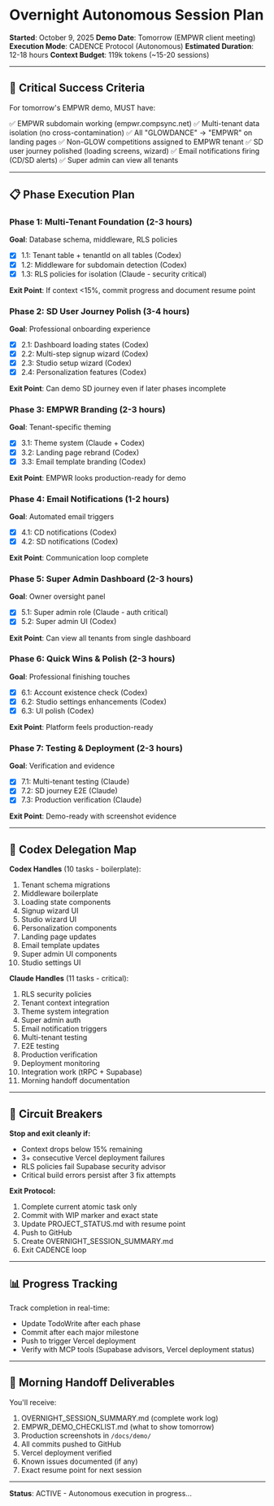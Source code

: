 # Overnight Autonomous Session Plan

**Started**: October 9, 2025
**Demo Date**: Tomorrow (EMPWR client meeting)
**Execution Mode**: CADENCE Protocol (Autonomous)
**Estimated Duration**: 12-18 hours
**Context Budget**: 119k tokens (~15-20 sessions)

---

## 🎯 Critical Success Criteria

For tomorrow's EMPWR demo, MUST have:

✅ EMPWR subdomain working (empwr.compsync.net)
✅ Multi-tenant data isolation (no cross-contamination)
✅ All "GLOWDANCE" → "EMPWR" on landing pages
✅ Non-GLOW competitions assigned to EMPWR tenant
✅ SD user journey polished (loading screens, wizard)
✅ Email notifications firing (CD/SD alerts)
✅ Super admin can view all tenants

---

## 📋 Phase Execution Plan

### Phase 1: Multi-Tenant Foundation (2-3 hours)
**Goal**: Database schema, middleware, RLS policies

- [x] 1.1: Tenant table + tenantId on all tables (Codex)
- [x] 1.2: Middleware for subdomain detection (Codex)
- [x] 1.3: RLS policies for isolation (Claude - security critical)

**Exit Point**: If context <15%, commit progress and document resume point

### Phase 2: SD User Journey Polish (3-4 hours)
**Goal**: Professional onboarding experience

- [x] 2.1: Dashboard loading states (Codex)
- [x] 2.2: Multi-step signup wizard (Codex)
- [x] 2.3: Studio setup wizard (Codex)
- [x] 2.4: Personalization features (Codex)

**Exit Point**: Can demo SD journey even if later phases incomplete

### Phase 3: EMPWR Branding (2-3 hours)
**Goal**: Tenant-specific theming

- [x] 3.1: Theme system (Claude + Codex)
- [x] 3.2: Landing page rebrand (Codex)
- [x] 3.3: Email template branding (Codex)

**Exit Point**: EMPWR looks production-ready for demo

### Phase 4: Email Notifications (1-2 hours)
**Goal**: Automated email triggers

- [x] 4.1: CD notifications (Codex)
- [x] 4.2: SD notifications (Codex)

**Exit Point**: Communication loop complete

### Phase 5: Super Admin Dashboard (2-3 hours)
**Goal**: Owner oversight panel

- [x] 5.1: Super admin role (Claude - auth critical)
- [x] 5.2: Super admin UI (Codex)

**Exit Point**: Can view all tenants from single dashboard

### Phase 6: Quick Wins & Polish (2-3 hours)
**Goal**: Professional finishing touches

- [x] 6.1: Account existence check (Codex)
- [x] 6.2: Studio settings enhancements (Codex)
- [x] 6.3: UI polish (Codex)

**Exit Point**: Platform feels production-ready

### Phase 7: Testing & Deployment (2-3 hours)
**Goal**: Verification and evidence

- [x] 7.1: Multi-tenant testing (Claude)
- [x] 7.2: SD journey E2E (Claude)
- [x] 7.3: Production verification (Claude)

**Exit Point**: Demo-ready with screenshot evidence

---

## 🤖 Codex Delegation Map

**Codex Handles** (10 tasks - boilerplate):
1. Tenant schema migrations
2. Middleware boilerplate
3. Loading state components
4. Signup wizard UI
5. Studio wizard UI
6. Personalization components
7. Landing page updates
8. Email template updates
9. Super admin UI components
10. Studio settings UI

**Claude Handles** (11 tasks - critical):
1. RLS security policies
2. Tenant context integration
3. Theme system integration
4. Super admin auth
5. Email notification triggers
6. Multi-tenant testing
7. E2E testing
8. Production verification
9. Deployment monitoring
10. Integration work (tRPC + Supabase)
11. Morning handoff documentation

---

## 🚨 Circuit Breakers

**Stop and exit cleanly if:**
- Context drops below 15% remaining
- 3+ consecutive Vercel deployment failures
- RLS policies fail Supabase security advisor
- Critical build errors persist after 3 fix attempts

**Exit Protocol:**
1. Complete current atomic task only
2. Commit with WIP marker and exact state
3. Update PROJECT_STATUS.md with resume point
4. Push to GitHub
5. Create OVERNIGHT_SESSION_SUMMARY.md
6. Exit CADENCE loop

---

## 📊 Progress Tracking

Track completion in real-time:
- Update TodoWrite after each phase
- Commit after each major milestone
- Push to trigger Vercel deployment
- Verify with MCP tools (Supabase advisors, Vercel deployment status)

---

## 🎁 Morning Handoff Deliverables

You'll receive:
1. OVERNIGHT_SESSION_SUMMARY.md (complete work log)
2. EMPWR_DEMO_CHECKLIST.md (what to show tomorrow)
3. Production screenshots in `/docs/demo/`
4. All commits pushed to GitHub
5. Vercel deployment verified
6. Known issues documented (if any)
7. Exact resume point for next session

---

**Status**: ACTIVE - Autonomous execution in progress...

